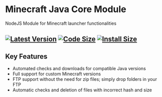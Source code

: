 # Minecraft Java Core Module
NodeJS Module for Minecraft launcher functionalities

[![Latest Version](https://img.shields.io/npm/v/ori-core-java?style=social&logo=appveyor)](https://npmjs.com/ori-core-java)
[![Code Size](https://img.shields.io/github/languages/code-size/cosmic-fi/Ori-Core-Java?style=social&logo=appveyor)](https://npmjs.com/ori-core-java)
[![Install Size](https://badgen.net/packagephobia/install/ori-core-java)](https://npmjs.com/ori-core-java)
---

## Key Features
- Automated checks and downloads for compatible Java versions
- Full support for custom Minecraft versions
- FTP support without the need for zip files; simply drop folders in your FTP
- Automatic checks and deletion of files with incorrect hash and size

